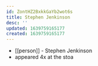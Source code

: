 ```yaml
---
id: ZontHZ2BxkkGaYb2wot6s
title: Stephen Jenkinson
desc: ''
updated: 1639759165177
created: 1639759165177
---
```



- [[person]] - Stephen Jenkinson
- appeared 4x at the stoa

